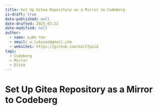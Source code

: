 ```yaml
---
title: Set Up Gitea Repository as a Mirror to Codeberg
is-draft: true
date-published: null
date-drafted: 2025-03-22
date-modified: null
author:
  - name: Luke Yoo
  - email: w.lukeyoo@gmail.com
  - website1: https://github.com/micttyoid
tags:
  - Codeberg
  - Mirror
  - Gitea
---
```


# Set Up Gitea Repository as a Mirror to Codeberg
